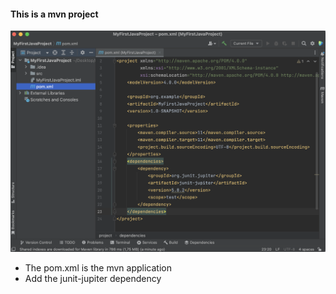#### This is a mvn project

![create new project](../../img/0007step03.png)

* The pom.xml is the mvn application
* Add the junit-jupiter dependency